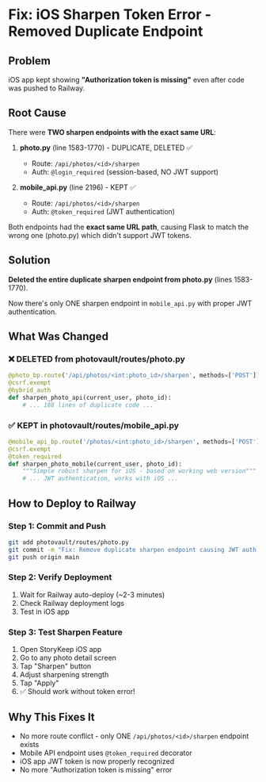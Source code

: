 # Fix: iOS Sharpen Token Error - Removed Duplicate Endpoint

## Problem
iOS app kept showing **"Authorization token is missing"** even after code was pushed to Railway.

## Root Cause
There were **TWO sharpen endpoints with the exact same URL**:

1. **photo.py** (line 1583-1770) - DUPLICATE, DELETED ✅
   - Route: `/api/photos/<id>/sharpen`
   - Auth: `@login_required` (session-based, NO JWT support)
   
2. **mobile_api.py** (line 2196) - KEPT ✅
   - Route: `/api/photos/<id>/sharpen` 
   - Auth: `@token_required` (JWT authentication)

Both endpoints had the **exact same URL path**, causing Flask to match the wrong one (photo.py) which didn't support JWT tokens.

## Solution
**Deleted the entire duplicate sharpen endpoint from photo.py** (lines 1583-1770).

Now there's only ONE sharpen endpoint in `mobile_api.py` with proper JWT authentication.

## What Was Changed

### ❌ DELETED from photovault/routes/photo.py
```python
@photo_bp.route('/api/photos/<int:photo_id>/sharpen', methods=['POST'])
@csrf.exempt
@hybrid_auth
def sharpen_photo_api(current_user, photo_id):
    # ... 188 lines of duplicate code ...
```

### ✅ KEPT in photovault/routes/mobile_api.py
```python
@mobile_api_bp.route('/photos/<int:photo_id>/sharpen', methods=['POST'])
@csrf.exempt
@token_required
def sharpen_photo_mobile(current_user, photo_id):
    """Simple robust sharpen for iOS - based on working web version"""
    # ... JWT authentication, works with iOS ...
```

## How to Deploy to Railway

### Step 1: Commit and Push
```bash
git add photovault/routes/photo.py
git commit -m "Fix: Remove duplicate sharpen endpoint causing JWT auth failure"
git push origin main
```

### Step 2: Verify Deployment
1. Wait for Railway auto-deploy (~2-3 minutes)
2. Check Railway deployment logs
3. Test in iOS app

### Step 3: Test Sharpen Feature
1. Open StoryKeep iOS app
2. Go to any photo detail screen
3. Tap "Sharpen" button
4. Adjust sharpening strength
5. Tap "Apply"
6. ✅ Should work without token error!

## Why This Fixes It
- No more route conflict - only ONE `/api/photos/<id>/sharpen` endpoint exists
- Mobile API endpoint uses `@token_required` decorator
- iOS app JWT token is now properly recognized
- No more "Authorization token is missing" error
